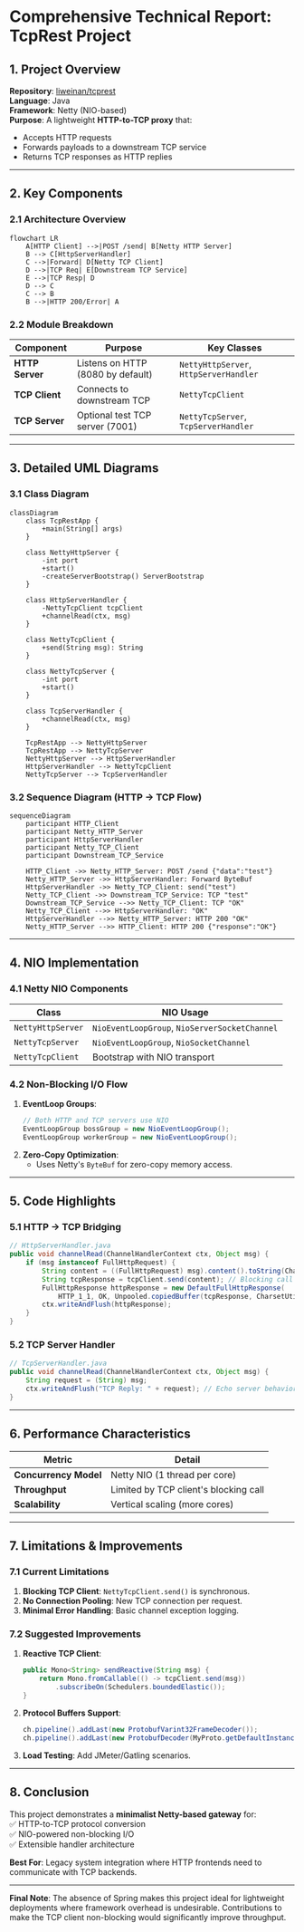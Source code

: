 # **Comprehensive Technical Report: TcpRest Project**

## **1. Project Overview**
**Repository**: [liweinan/tcprest](https://github.com/liweinan/tcprest)  
**Language**: Java  
**Framework**: Netty (NIO-based)  
**Purpose**: A lightweight **HTTP-to-TCP proxy** that:
- Accepts HTTP requests
- Forwards payloads to a downstream TCP service
- Returns TCP responses as HTTP replies

---

## **2. Key Components**
### **2.1 Architecture Overview**
```mermaid
flowchart LR
    A[HTTP Client] -->|POST /send| B[Netty HTTP Server]
    B --> C[HttpServerHandler]
    C -->|Forward| D[Netty TCP Client]
    D -->|TCP Req| E[Downstream TCP Service]
    E -->|TCP Resp| D
    D --> C
    C --> B
    B -->|HTTP 200/Error| A
```

### **2.2 Module Breakdown**
| Component           | Purpose                          | Key Classes                     |
|---------------------|----------------------------------|---------------------------------|
| **HTTP Server**     | Listens on HTTP (8080 by default)| `NettyHttpServer`, `HttpServerHandler` |
| **TCP Client**      | Connects to downstream TCP       | `NettyTcpClient`                |
| **TCP Server**      | Optional test TCP server (7001)  | `NettyTcpServer`, `TcpServerHandler` |

---

## **3. Detailed UML Diagrams**
### **3.1 Class Diagram**
```mermaid
classDiagram
    class TcpRestApp {
        +main(String[] args)
    }

    class NettyHttpServer {
        -int port
        +start()
        -createServerBootstrap() ServerBootstrap
    }

    class HttpServerHandler {
        -NettyTcpClient tcpClient
        +channelRead(ctx, msg)
    }

    class NettyTcpClient {
        +send(String msg): String
    }

    class NettyTcpServer {
        -int port
        +start()
    }

    class TcpServerHandler {
        +channelRead(ctx, msg)
    }

    TcpRestApp --> NettyHttpServer
    TcpRestApp --> NettyTcpServer
    NettyHttpServer --> HttpServerHandler
    HttpServerHandler --> NettyTcpClient
    NettyTcpServer --> TcpServerHandler
```

### **3.2 Sequence Diagram (HTTP → TCP Flow)**
```mermaid
sequenceDiagram
    participant HTTP_Client
    participant Netty_HTTP_Server
    participant HttpServerHandler
    participant Netty_TCP_Client
    participant Downstream_TCP_Service

    HTTP_Client ->> Netty_HTTP_Server: POST /send {"data":"test"}
    Netty_HTTP_Server ->> HttpServerHandler: Forward ByteBuf
    HttpServerHandler ->> Netty_TCP_Client: send("test")
    Netty_TCP_Client ->> Downstream_TCP_Service: TCP "test"
    Downstream_TCP_Service -->> Netty_TCP_Client: TCP "OK"
    Netty_TCP_Client -->> HttpServerHandler: "OK"
    HttpServerHandler -->> Netty_HTTP_Server: HTTP 200 "OK"
    Netty_HTTP_Server -->> HTTP_Client: HTTP 200 {"response":"OK"}
```

---

## **4. NIO Implementation**
### **4.1 Netty NIO Components**
| Class               | NIO Usage                              |
|---------------------|----------------------------------------|
| `NettyHttpServer`   | `NioEventLoopGroup`, `NioServerSocketChannel` |
| `NettyTcpServer`    | `NioEventLoopGroup`, `NioSocketChannel` |
| `NettyTcpClient`    | Bootstrap with NIO transport           |

### **4.2 Non-Blocking I/O Flow**
1. **EventLoop Groups**:
   ```java
   // Both HTTP and TCP servers use NIO
   EventLoopGroup bossGroup = new NioEventLoopGroup();
   EventLoopGroup workerGroup = new NioEventLoopGroup();
   ```
2. **Zero-Copy Optimization**:
    - Uses Netty's `ByteBuf` for zero-copy memory access.

---

## **5. Code Highlights**
### **5.1 HTTP → TCP Bridging**
```java
// HttpServerHandler.java
public void channelRead(ChannelHandlerContext ctx, Object msg) {
    if (msg instanceof FullHttpRequest) {
        String content = ((FullHttpRequest) msg).content().toString(CharsetUtil.UTF_8);
        String tcpResponse = tcpClient.send(content); // Blocking call (could be improved)
        FullHttpResponse httpResponse = new DefaultFullHttpResponse(
            HTTP_1_1, OK, Unpooled.copiedBuffer(tcpResponse, CharsetUtil.UTF_8));
        ctx.writeAndFlush(httpResponse);
    }
}
```

### **5.2 TCP Server Handler**
```java
// TcpServerHandler.java
public void channelRead(ChannelHandlerContext ctx, Object msg) {
    String request = (String) msg;
    ctx.writeAndFlush("TCP Reply: " + request); // Echo server behavior
}
```

---

## **6. Performance Characteristics**
| Metric               | Detail                                |
|----------------------|---------------------------------------|
| **Concurrency Model**| Netty NIO (1 thread per core)         |
| **Throughput**       | Limited by TCP client's blocking call |
| **Scalability**      | Vertical scaling (more cores)         |

---

## **7. Limitations & Improvements**
### **7.1 Current Limitations**
1. **Blocking TCP Client**: `NettyTcpClient.send()` is synchronous.
2. **No Connection Pooling**: New TCP connection per request.
3. **Minimal Error Handling**: Basic channel exception logging.

### **7.2 Suggested Improvements**
1. **Reactive TCP Client**:
   ```java
   public Mono<String> sendReactive(String msg) {
       return Mono.fromCallable(() -> tcpClient.send(msg))
           .subscribeOn(Schedulers.boundedElastic());
   }
   ```
2. **Protocol Buffers Support**:
   ```java
   ch.pipeline().addLast(new ProtobufVarint32FrameDecoder());
   ch.pipeline().addLast(new ProtobufDecoder(MyProto.getDefaultInstance()));
   ```
3. **Load Testing**: Add JMeter/Gatling scenarios.

---

## **8. Conclusion**
This project demonstrates a **minimalist Netty-based gateway** for:  
✅ HTTP-to-TCP protocol conversion  
✅ NIO-powered non-blocking I/O  
✅ Extensible handler architecture

**Best For**: Legacy system integration where HTTP frontends need to communicate with TCP backends.

---
**Final Note**: The absence of Spring makes this project ideal for lightweight deployments where framework overhead is undesirable. Contributions to make the TCP client non-blocking would significantly improve throughput.